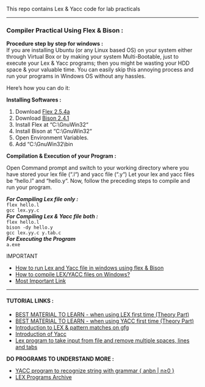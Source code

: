 This repo contains Lex &amp; Yacc code for lab practicals

----
### Compiler Practical Using Flex & Bison :

**Procedure step by step for windows :**    
If you are installing Ubuntu (or any Linux based OS) on your system either through Virtual Box or by making your system Multi-Bootable, just to execute your Lex & Yacc programs; then you might be wasting your HDD space & your valuable time. You can easily skip this annoying process and run your programs in Windows OS without any hassles.  

Here’s how you can do it:  

**Installing Softwares :**  
1. Download [Flex 2.5.4a](http://gnuwin32.sourceforge.net/downlinks/flex.php)  
2. Download [Bison 2.4.1](http://downloads.sourceforge.net/gnuwin32/bison-2.4.1-setup.exe)  
3. Install Flex at “C:\GnuWin32“  
4. Install Bison at “C:\GnuWin32“  
5. Open Environment Variables.  
6. Add “C:\GnuWin32\bin  

**Compilation & Execution of your Program :**  

Open Command prompt and switch to your working directory where you have stored your lex file (“.l“) and yacc file (“.y“)
Let your lex and yacc files be “hello.l” and “hello.y“. Now, follow the preceding steps to compile and run your program.  

**_For Compiling Lex file only :_**    
`flex hello.l`  
`gcc lex.yy.c`  
**_For Compiling Lex & Yacc file both :_**  
`flex hello.l`  
`bison -dy hello.y`  
`gcc lex.yy.c y.tab.c`  
**_For Executing the Program_**    
`a.exe`  

IMPORTANT  
* [How to run Lex and Yacc file in windows using flex & Bison](https://www.youtube.com/watch?v=jqps7nYAkto)
* [How to compile LEX/YACC files on Windows?](https://stackoverflow.com/questions/5456011/how-to-compile-lex-yacc-files-on-windows)
* [Most Important Link](https://thesvgway.wordpress.com/2013/10/09/how-to-compile-run-lex-yacc-programs-on-windows/)

----
#### TUTORIAL LINKS :
* [BEST MATERIAL TO LEARN - when using LEX first time (Theory Part)](https://silcnitc.github.io/lex.html)
* [BEST MATERIAL TO LEARN - when using YACC first time (Theory Part)](http://silcnitc.github.io/yacc.html)
* [Introduction to LEX & pattern matches on gfg](https://www.geeksforgeeks.org/flex-fast-lexical-analyzer-generator/)
* [Introduction of Yacc](https://www.geeksforgeeks.org/introduction-to-yacc/)
* [Lex program to take input from file and remove multiple spaces, lines and tabs](https://www.geeksforgeeks.org/lex-program-to-take-input-from-file-and-remove-multiple-spaces-lines-and-tabs/)  

**DO PROGRAMS TO UNDERSTAND MORE :**    
* [YACC program to recognize string with grammar { anbn | n≥0 }](https://www.geeksforgeeks.org/yacc-program-to-recognize-string-with-grammar-anbn-n0/)
* [LEX Programs Archive](https://www.geeksforgeeks.org/tag/lex-program/)
